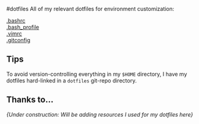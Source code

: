 #dotfiles
All of my relevant dotfiles for environment customization:

[.bashrc](https://github.com/pcattori/dotfiles/blob/master/.bashrc)  
[.bash\_profile](https://github.com/pcattori/dotfiles/blob/master/.bash_profile)  
[.vimrc](https://github.com/pcattori/dotfiles/blob/master/.vimrc)  
[.gitconfig](https://github.com/pcattori/dotfiles/blob/master/.gitconfig)  

## Tips
To avoid version-controlling everything in my `$HOME` directory, I have my dotfiles hard-linked in a `dotfiles` git-repo directory.

## Thanks to...
[//]: # (TODO:pcattori: list resources used to make these dotfiles here)
*{Under construction: Will be adding resources I used for my dotfiles here}*
